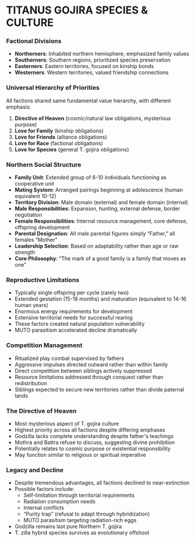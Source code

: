 # TITANUS GOJIRA SPECIES & CULTURE

### Factional Divisions

- **Northerners**: Inhabited northern hemisphere, emphasized family values
- **Southerners**: Southern regions, prioritized species preservation
- **Easterners**: Eastern territories, focused on kinship bonds
- **Westerners**: Western territories, valued friendship connections

### Universal Hierarchy of Priorities

All factions shared same fundamental value hierarchy, with different emphasis:
1. **Directive of Heaven** (cosmic/natural law obligations, mysterious purpose)
2. **Love for Family** (kinship obligations)
3. **Love for Friends** (alliance obligations)
4. **Love for Race** (factional obligations)
5. **Love for Species** (general T. gojira obligations)

### Northern Social Structure

- **Family Unit**: Extended group of 6-10 individuals functioning as cooperative unit
- **Mating System**: Arranged pairings beginning at adolescence (human equivalent 10-12)
- **Territory Division**: Male domain (external) and female domain (internal)
- **Male Responsibilities**: Expansion, hunting, external defense, border negotiation
- **Female Responsibilities**: Internal resource management, core defense, offspring development
- **Parental Designation**: All male parental figures simply “Father,” all females “Mother”
- **Leadership Selection**: Based on adaptability rather than age or raw strength
- **Core Philosophy**: “The mark of a good family is a family that moves as one”

### Reproductive Limitations

- Typically single offspring per cycle (rarely two)
- Extended gestation (15-18 months) and maturation (equivalent to 14-16 human years)
- Enormous energy requirements for development
- Extensive territorial needs for successful rearing
- These factors created natural population vulnerability
- MUTO parasitism accelerated decline dramatically

### Competition Management

- Ritualized play combat supervised by fathers
- Aggressive impulses directed outward rather than within family
- Direct competition between siblings actively suppressed
- Resource limitations addressed through conquest rather than redistribution
- Siblings expected to secure new territories rather than divide paternal lands

### The Directive of Heaven

- Most mysterious aspect of T. gojira culture
- Highest priority across all factions despite differing emphases
- Godzilla lacks complete understanding despite father's teachings
- Mothra and Battra refuse to discuss, suggesting divine prohibition
- Potentially relates to cosmic purpose or existential responsibility
- May function similar to religious or spiritual imperative

### Legacy and Decline

- Despite tremendous advantages, all factions declined to near-extinction
- Possible factors include:
  - Self-limitation through territorial requirements
  - Radiation consumption needs
  - Internal conflicts
  - “Purity trap” (refusal to adapt through hybridization)
  - MUTO parasitism targeting radiation-rich eggs
- Godzilla remains last pure Northern T. gojira
- T. zilla hybrid species survives as evolutionary offshoot